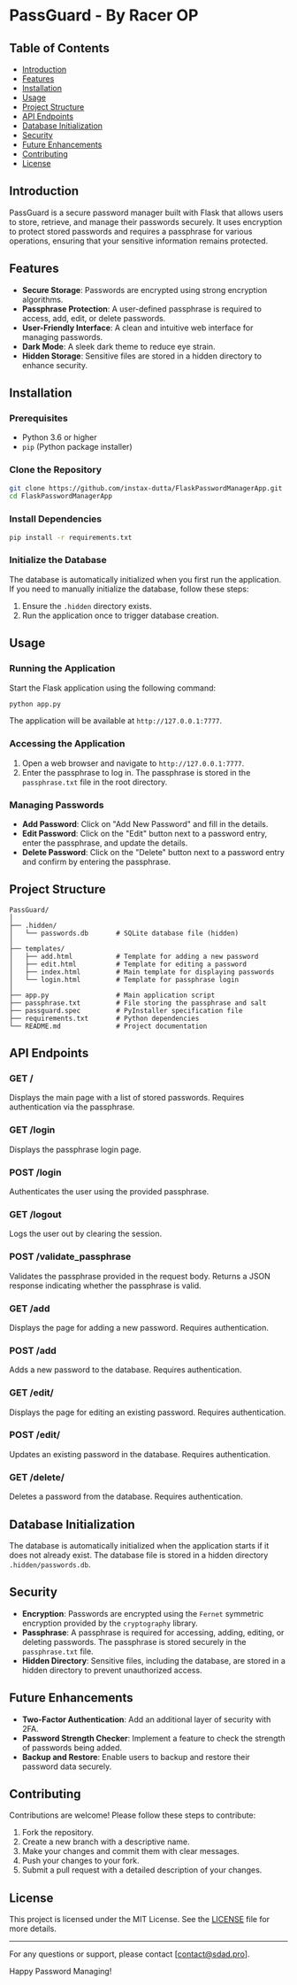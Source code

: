 # PassGuard - By Racer OP

## Table of Contents
- [Introduction](#introduction)
- [Features](#features)
- [Installation](#installation)
- [Usage](#usage)
- [Project Structure](#project-structure)
- [API Endpoints](#api-endpoints)
- [Database Initialization](#database-initialization)
- [Security](#security)
- [Future Enhancements](#future-enhancements)
- [Contributing](#contributing)
- [License](#license)

## Introduction
PassGuard is a secure password manager built with Flask that allows users to store, retrieve, and manage their passwords securely. It uses encryption to protect stored passwords and requires a passphrase for various operations, ensuring that your sensitive information remains protected.

## Features
- **Secure Storage**: Passwords are encrypted using strong encryption algorithms.
- **Passphrase Protection**: A user-defined passphrase is required to access, add, edit, or delete passwords.
- **User-Friendly Interface**: A clean and intuitive web interface for managing passwords.
- **Dark Mode**: A sleek dark theme to reduce eye strain.
- **Hidden Storage**: Sensitive files are stored in a hidden directory to enhance security.

## Installation
### Prerequisites
- Python 3.6 or higher
- `pip` (Python package installer)

### Clone the Repository
```bash
git clone https://github.com/instax-dutta/FlaskPasswordManagerApp.git
cd FlaskPasswordManagerApp
```

### Install Dependencies
```bash
pip install -r requirements.txt
```

### Initialize the Database
The database is automatically initialized when you first run the application. If you need to manually initialize the database, follow these steps:
1. Ensure the `.hidden` directory exists.
2. Run the application once to trigger database creation.

## Usage
### Running the Application
Start the Flask application using the following command:
```bash
python app.py
```
The application will be available at `http://127.0.0.1:7777`.

### Accessing the Application
1. Open a web browser and navigate to `http://127.0.0.1:7777`.
2. Enter the passphrase to log in. The passphrase is stored in the `passphrase.txt` file in the root directory.

### Managing Passwords
- **Add Password**: Click on "Add New Password" and fill in the details.
- **Edit Password**: Click on the "Edit" button next to a password entry, enter the passphrase, and update the details.
- **Delete Password**: Click on the "Delete" button next to a password entry and confirm by entering the passphrase.

## Project Structure
```plaintext
PassGuard/
│
├── .hidden/
│   └── passwords.db       # SQLite database file (hidden)
│
├── templates/
│   ├── add.html           # Template for adding a new password
│   ├── edit.html          # Template for editing a password
│   ├── index.html         # Main template for displaying passwords
│   └── login.html         # Template for passphrase login
│
├── app.py                 # Main application script
├── passphrase.txt         # File storing the passphrase and salt
├── passguard.spec         # PyInstaller specification file
├── requirements.txt       # Python dependencies
└── README.md              # Project documentation
```

## API Endpoints
### GET /
Displays the main page with a list of stored passwords. Requires authentication via the passphrase.

### GET /login
Displays the passphrase login page.

### POST /login
Authenticates the user using the provided passphrase.

### GET /logout
Logs the user out by clearing the session.

### POST /validate_passphrase
Validates the passphrase provided in the request body. Returns a JSON response indicating whether the passphrase is valid.

### GET /add
Displays the page for adding a new password. Requires authentication.

### POST /add
Adds a new password to the database. Requires authentication.

### GET /edit/<id>
Displays the page for editing an existing password. Requires authentication.

### POST /edit/<id>
Updates an existing password in the database. Requires authentication.

### GET /delete/<id>
Deletes a password from the database. Requires authentication.

## Database Initialization
The database is automatically initialized when the application starts if it does not already exist. The database file is stored in a hidden directory `.hidden/passwords.db`.

## Security
- **Encryption**: Passwords are encrypted using the `Fernet` symmetric encryption provided by the `cryptography` library.
- **Passphrase**: A passphrase is required for accessing, adding, editing, or deleting passwords. The passphrase is stored securely in the `passphrase.txt` file.
- **Hidden Directory**: Sensitive files, including the database, are stored in a hidden directory to prevent unauthorized access.

## Future Enhancements
- **Two-Factor Authentication**: Add an additional layer of security with 2FA.
- **Password Strength Checker**: Implement a feature to check the strength of passwords being added.
- **Backup and Restore**: Enable users to backup and restore their password data securely.

## Contributing
Contributions are welcome! Please follow these steps to contribute:
1. Fork the repository.
2. Create a new branch with a descriptive name.
3. Make your changes and commit them with clear messages.
4. Push your changes to your fork.
5. Submit a pull request with a detailed description of your changes.

## License
This project is licensed under the MIT License. See the [LICENSE](LICENSE) file for more details.

---

For any questions or support, please contact [contact@sdad.pro].

Happy Password Managing!
